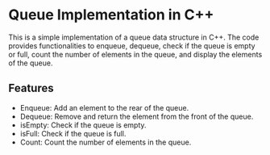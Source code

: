 # Queue Implementation in C++

This is a simple implementation of a queue data structure in C++. The code provides functionalities to enqueue, dequeue, check if the queue is empty or full, count the number of elements in the queue, and display the elements of the queue.

## Features
- Enqueue: Add an element to the rear of the queue.
- Dequeue: Remove and return the element from the front of the queue.
- isEmpty: Check if the queue is empty.
- isFull: Check if the queue is full.
- Count: Count the number of elements in the queue.


